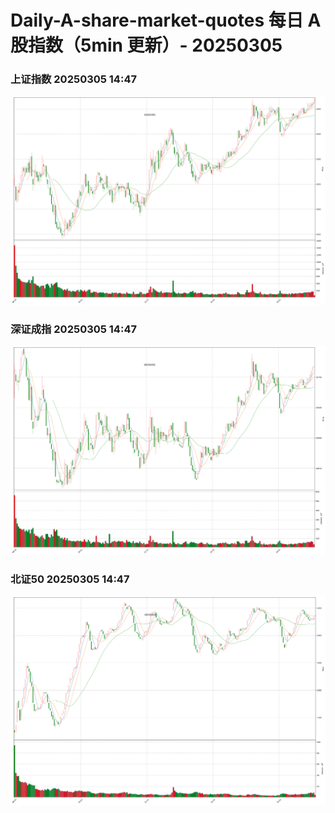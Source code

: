 
# Daily-A-share-market-quotes 每日 A 股指数（5min 更新）- 20250305

### 上证指数 20250305 14:47
![](./fig/2025/3/20250305-sh000001.png)

### 深证成指 20250305 14:47
![](./fig/2025/3/20250305-sz399001.png)

### 北证50 20250305 14:47
![](./fig/2025/3/20250305-bj899050.png)
